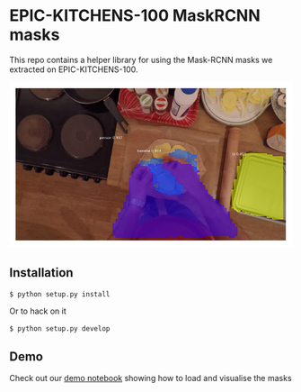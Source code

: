 # EPIC-KITCHENS-100 MaskRCNN masks

This repo contains a helper library for using the Mask-RCNN masks we extracted
on EPIC-KITCHENS-100.

![Mask example](./docs/media/mask-example.png)

## Installation

```console
$ python setup.py install
```

Or to hack on it

```console
$ python setup.py develop
```

## Demo

Check out our [demo notebook](./notebooks/demo.ipynb) showing how to load and visualise the masks
